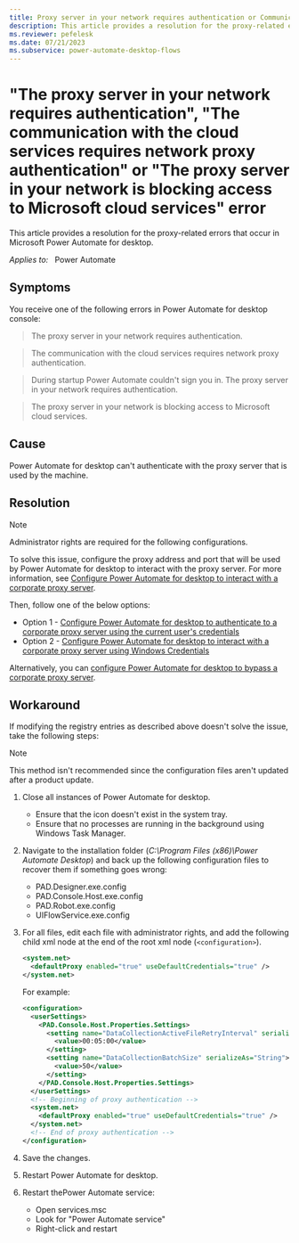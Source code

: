 ```yaml
---
title: Proxy server in your network requires authentication or Communication with cloud services requires network proxy authentication or Proxy server is blocking access to cloud services error
description: This article provides a resolution for the proxy-related errors that occur in Microsoft Power Automate for desktop.
ms.reviewer: pefelesk
ms.date: 07/21/2023
ms.subservice: power-automate-desktop-flows
---
```

# "The proxy server in your network requires authentication", "The communication with the cloud services requires network proxy authentication" or "The proxy server in your network is blocking access to Microsoft cloud services" error

This article provides a resolution for the proxy-related errors that occur in Microsoft Power Automate for desktop.

_Applies to:_ &nbsp; Power Automate

## Symptoms

You receive one of the following errors in Power Automate for desktop console:

> The proxy server in your network requires authentication.

> The communication with the cloud services requires network proxy authentication.

> During startup Power Automate couldn't sign you in. The proxy server in your network requires authentication.

> The proxy server in your network is blocking access to Microsoft cloud services.

## Cause

Power Automate for desktop can't authenticate with the proxy server that is used by the machine.

## Resolution

> [!NOTE]
> Administrator rights are required for the following configurations.

To solve this issue, configure the proxy address and port that will be used by Power Automate for desktop to interact with the proxy server. For more information, see [Configure Power Automate for desktop to interact with a corporate proxy server](/power-automate/desktop-flows/governance#configure-power-automate-for-desktop-to-interact-with-a-corporate-proxy-server).

Then, follow one of the below options:
- Option 1 - [Configure Power Automate for desktop to authenticate to a corporate proxy server using the current user's credentials](/power-automate/desktop-flows/governance#configure-power-automate-for-desktop-to-authenticate-to-a-corporate-proxy-server-using-the-current-users-credentials)
- Option 2 - [Configure Power Automate for desktop to interact with a corporate proxy server using Windows Credentials](/power-automate/desktop-flows/governance#configure-power-automate-for-desktop-to-authenticate-to-a-corporate-proxy-server-using-windows-credentials)

Alternatively, you can [configure Power Automate for desktop to bypass a corporate proxy server](/power-automate/desktop-flows/governance#configure-power-automate-for-desktop-to-bypass-a-corporate-proxy-server).

## Workaround

If modifying the registry entries as described above doesn't solve the issue, take the following steps:

> [!NOTE]
> This method isn't recommended since the configuration files aren't updated after a product update.

1. Close all instances of Power Automate for desktop.
   
   - Ensure that the icon doesn't exist in the system tray.
   - Ensure that no processes are running in the background using Windows Task Manager.

2. Navigate to the installation folder (_C:\Program Files (x86)\Power Automate Desktop_) and back up the following configuration files to recover them if something goes wrong:

   - PAD.Designer.exe.config
   - PAD.Console.Host.exe.config
   - PAD.Robot.exe.config
   - UIFlowService.exe.config

3. For all files, edit each file with administrator rights, and add the following child xml node at the end of the root xml node (`<configuration>`).

    ```xml
    <system.net> 
      <defaultProxy enabled="true" useDefaultCredentials="true" />
    </system.net>
    ```

    For example:

    ```xml
    <configuration>
      <userSettings>
        <PAD.Console.Host.Properties.Settings>
          <setting name="DataCollectionActiveFileRetryInterval" serializeAs="String">
            <value>00:05:00</value>
          </setting>
          <setting name="DataCollectionBatchSize" serializeAs="String">
            <value>50</value>
          </setting>
        </PAD.Console.Host.Properties.Settings>
      </userSettings>
      <!-- Beginning of proxy authentication -->
      <system.net>
        <defaultProxy enabled="true" useDefaultCredentials="true" />
      </system.net>
      <!-- End of proxy authentication -->
    </configuration>
    ```

4. Save the changes.
5. Restart Power Automate for desktop.
6. Restart thePower Automate service:
     - Open services.msc
     - Look for "Power Automate service"
     - Right-click and restart
